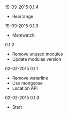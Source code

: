 
19-09-2015
0.1.4
 - Rearrange

19-09-2015
0.1.3
 - Memwatch

0.1.2
 - Remove unused modules
 - Update modules version

02-02-2015
0.1.1
 - Remove waterline
 - Use mongoose
 - Location API

02-02-2015
0.1.0
 - Start

